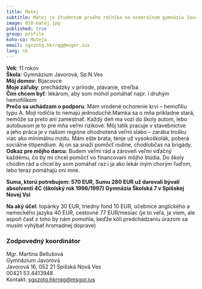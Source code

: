 ```yaml
---
title: Matej
subtitle: Matej je študentom prvého ročníka na osemročnom gymnáziu Javorová v Spišskej Novej Vsi
image: 010-matej.jpg
published: true
group: profile
koho-co: Mateja
email: sgxzotg.hkrrqg@msgor.ius
lang: sk
---
```

**Vek**: 11 rokov  
**Škola**: Gymnázium Javorová, Sp.N.Ves  
**Môj domov**: Bijacovce  
**Moje záľuby**: prechádzky v prírode, plávanie, streľba  
**Čím chcem byť**: lekárom, aby som mohol pomáhať napr. i druhým hemofilikom  
**Prečo sa uchádzam o podporu**: Mám vrodené ochorenie krvi – hemofíliu typu A. Moji rodičia to nemajú jednoduché.Mamka sa o mňa príkladne stará, nemôže sa preto ani zamestnať. Každý deň ma vozí do školy autom, lebo autobusom je to pre mňa veľmi rizikové. Môj tatík pracuje v stavebníctve a jeho práca je v našom regióne ohodnotená veľmi slabo – zarába trošku viac ako minimálnu mzdu. Mám ešte brata, tenje už vysokoškolák, poberá sociálne štipendium. Aj on sa snaží pomôcť rodine, chodíobčas na brigády.  
**Odkaz pre môjho darcu**: Budem veľmi rád a zároveň veľmi vďačný každému, čo by mi chcel pomôcť vo financovaní môjho štúdia. Do školy chodím rád a chcel by som pomáhať raz i ja ako lekár iným chorým ľuďom, lebo teraz pomáhajú oni mne.  

**Suma, ktorú potrebujem: 570 EUR, Sumu 280 EUR už darovali bývalí absolventi 4C (školský rok 1996/1997) Gymnázia Školská 7 v Spišskej Novej Vsi**  

**Na aký účel**: topánky 30 EUR, triedny fond 10 EUR, učebnice anglického a nemeckého jazyka 40 EUR, cestovné 77 EUR/mesiac (je to veľa, ja viem, ale aspoň časť z toho by nám pomohla, keďže kôli predchádzaniu úrazom sa musím vyhýbať hromadnej doprave)  

### Zodpovedný koordinátor

Mgr. Martina Bellušová  
Gymnázium Javorová  
Javorová 16, 052 21 Spišská Nová Ves  
00421 53 4413948  
Kontakt: <sgxzotg.hkrrqg@msgor.ius>
